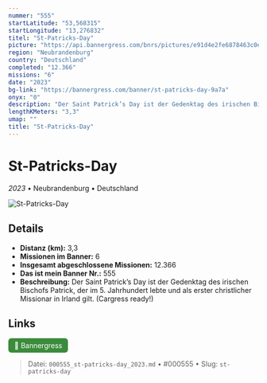 ```yaml
---
nummer: "555"
startLatitude: "53,568315"
startLongitude: "13,276832"
titel: "St-Patricks-Day"
picture: "https://api.bannergress.com/bnrs/pictures/e91d4e2fe6878463c0eae2f711628455"
region: "Neubrandenburg"
country: "Deutschland"
completed: "12.366"
missions: "6"
date: "2023"
bg-link: "https://bannergress.com/banner/st-patricks-day-9a7a"
onyx: "0"
description: "Der Saint Patrick’s Day ist der Gedenktag des irischen Bischofs Patrick, der im 5. Jahrhundert lebte und als erster christlicher Missionar in Irland gilt. (Cargress ready!)"
lengthKMeters: "3,3"
umap: ""
title: "St-Patricks-Day"
---
```

# St-Patricks-Day

*2023* • Neubrandenburg • Deutschland

![St-Patricks-Day](https://api.bannergress.com/bnrs/pictures/e91d4e2fe6878463c0eae2f711628455)

## Details
- **Distanz (km):** 3,3
- **Missionen im Banner:** 6
- **Insgesamt abgeschlossene Missionen:** 12.366
- **Das ist mein Banner Nr.:** 555
- **Beschreibung:** Der Saint Patrick’s Day ist der Gedenktag des irischen Bischofs Patrick, der im 5. Jahrhundert lebte und als erster christlicher Missionar in Irland gilt. (Cargress ready!)


## Links
<div style="margin-top: 0.5em;">
<a href="https://bannergress.com/banner/st-patricks-day-9a7a" target="_blank" style="display:inline-block;margin-right:8px;padding:6px 12px;background-color:#3c8b3c;color:white;text-decoration:none;border-radius:6px;">🔗 Bannergress</a>

</div>


> Datei: `000555_st-patricks-day_2023.md` • #000555 • Slug: `st-patricks-day`
